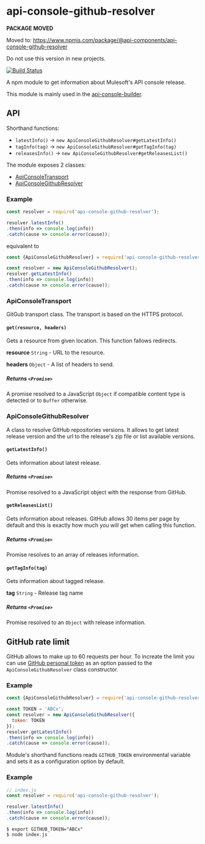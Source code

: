 # api-console-github-resolver

**PACKAGE MOVED**

Moved to: https://www.npmjs.com/package/@api-components/api-console-github-resolver

Do not use this version in new projects.

[![Build Status](https://travis-ci.org/advanced-rest-client/multipart-payload-editor.svg?branch=stage)](https://travis-ci.org/mulesoft-labs/api-console-github-resolver)

A npm module to get information about Mulesoft's API console release.

This module is mainly used in the [api-console-builder](https://github.com/mulesoft-labs/api-console-builder).

## API

Shorthand functions:

-   `latestInfo()` -> `new ApiConsoleGithubResolver#getLatestInfo()`
-   `tagInfo(tag)` -> `new ApiConsoleGithubResolver#getTagInfo(tag)`
-   `releasesInfo()` -> `new ApiConsoleGithubResolver#getReleasesList()`

The module exposes 2 classes:

-   [ApiConsoleTransport](lib/transport.js)
-   [ApiConsoleGithubResolver](lib/github-resolver.js)

### Example

```javascript
const resolver = require('api-console-github-resolver');

resolver.latestInfo()
.then(info => console.log(info))
.catch(cause => console.error(cause));
```

equivalent to

```javascript
const {ApiConsoleGithubResolver} = require('api-console-github-resolver');

const resolver = new ApiConsoleGithubResolver();
resolver.getLatestInfo()
.then(info => console.log(info))
.catch(cause => console.error(cause));
```

### ApiConsoleTransport

GitGub transport class.
The transport is based on the HTTPS protocol.

#### `get(resource, headers)`

Gets a resource from given location. This function fallows redirects.

**resource** `String` - URL to the resource.

**headers** `Object` - A list of headers to send.

##### Returns `<Promise>`

A promise resolved to a JavaScript `Object` if compatible content type is detected
or to `Buffer` otherwise.

### ApiConsoleGithubResolver

A class to resolve GitHub repositories versions. It allows to get latest release
version and the url to the release's zip file or list available versions.

#### `getLatestInfo()`

Gets information about latest release.

##### Returns `<Promise>`

Promise resolved to a JavaScript object with the response from GitHub.

#### `getReleasesList()`

Gets information about releases.
GitHub allows 30 items per page by default and this is exactly how much you
will get when calling this function.

##### Returns `<Promise>`

Promise resolves to an array of releases information.

#### `getTagInfo(tag)`

Gets information about tagged release.

**tag** `String` - Release tag name

##### Returns `<Promise>`

Promise resolved to an `Object` with release information.

## GitHub rate limit

GitHub allows to make up to 60 requests per hour. To increate the limit you can
use [GitHub personal token](https://help.github.com/articles/creating-a-personal-access-token-for-the-command-line/) as an option passed to the `ApiConsoleGithubResolver` class constructor.

### Example
```javascript
const {ApiConsoleGithubResolver} = require('api-console-github-resolver');

const TOKEN = 'ABCx';
const resolver = new ApiConsoleGithubResolver({
  token: TOKEN
});
resolver.getLatestInfo()
.then(info => console.log(info))
.catch(cause => console.error(cause));
```

Module's shorthand functions reads `GITHUB_TOKEN` environmental variable and
sets it as a configuration option by default.

### Example

```javascript
// index.js
const resolver = require('api-console-github-resolver');

resolver.latestInfo()
.then(info => console.log(info))
.catch(cause => console.error(cause));
```

```shell
$ export GITHUB_TOKEN="ABCx"
$ node index.js
```
